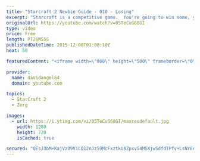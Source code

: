 ```yaml
---
title: "Starcraft 2 Newbie Guide - 010 - Losing"
excerpt: "Starcraft is a competitive game.  You're going to win some, you're going to lose some.  When you win a game, you feel good, and that's awesome.  But how do you react to losing a game?  How you react to losing in a competitive game like Starcraft 2 is an important consideration.  The biggest concept is"
originalUrl: https://youtube.com/watch?v=05TeCuG68GI
type: video
price: Free
length: PT26M55S
publishedDateTime: 2015-12-08T01:00:10Z
heat: 50

featuredContent: "<iframe width=\"800\" height=\"500\" frameborder=\"0\" src=\"https://www.youtube.com/embed/05TeCuG68GI\" allow=\"accelerometer; autoplay; encrypted-media; gyroscope; picture-in-picture\" allowfullscreen></iframe>"

provider:
  name: davidangel64
  domain: youtube.com

topics:
  - StarCraft 2
  - Zerg

images:
  - url: https://i.ytimg.com/vi/05TeCuG68GI/maxresdefault.jpg
    width: 1280
    height: 720
    isCached: true

secured: "QEsJ3bM+KajVzD9ViLQ12nJz59McFxztkU8ZpxvS4MSXjwSdfdTPfv+LsNYEnkA8pgZ1TrSgXd/DTkHrRwLVJRRKAhi5TQzGrPlWVk/eLij5v9l23nZnp+NoFIwRehfsPdO7tAonXa+X7Bz6+V3sQ8DzaSvU1p92Z4mgq0bQUHJ1t1iSebQ6mjJ/DXrHtbZLKYCw3erZT6U36WwmfieinWCCem2NxbT7UZaDxIgkHgKOMgc6jKz2CkgMF8RWDZ9Ys4rXY0ZcxwMIi9v66opMlbTps53MT5UGAD4Qc3kWnpSNwjhF7dOhHmLSt/3Tk8OUUazuzRdBsUCGx0sN0GTD5bUu8naTSqAaaxlL03j62GWWA0HbfVgHfanVQPaZP//b3EJnOKAKgLRunOWp64OHoSpukOKTRZtS8KaV5iA8nc0=;zMHNKWvBLW+qFazczreDXA=="
---
```


